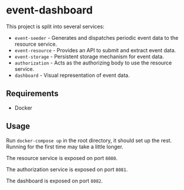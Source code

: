 # event-dashboard

This project is split into several services:

* `event-seeder` - Generates and dispatches periodic event data to the resource service.
* `event-resource` - Provides an API to submit and extract event data.
* `event-storage` - Persistent storage mechanism for event data.
* `authorization` - Acts as the authorizing body to use the resource service.
* `dashboard` - Visual representation of event data.

## Requirements

* Docker

## Usage

Run `docker-compose up` in the root directory, it should set up the rest.
Running for the first time may take a little longer.


The resource service is exposed on port `8080`.

The authorization service is exposed on port `8081`.

The dashboard is exposed on port `8082`.

